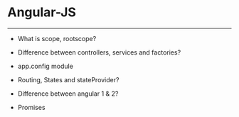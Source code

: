 # Angular-JS
---

- What is scope, rootscope?

- Difference between controllers, services and factories?

- app.config module

- Routing, States and stateProvider?

- Difference between angular 1 & 2?

- Promises